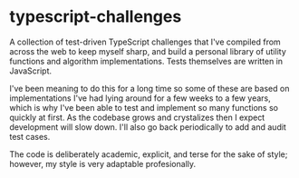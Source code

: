 # typescript-challenges
A collection of test-driven TypeScript challenges that I've compiled from across the web to keep myself sharp, and build a personal library of utility functions and algorithm implementations. Tests themselves are written in JavaScript. 

I've been meaning to do this for a long time so some of these are based on implementations I've had lying around for a few weeks to a few years, which is why I've been able to test and implement so many functions so quickly at first. As the codebase grows and crystalizes then I expect development will slow down. I'll also go back periodically to add and audit test cases.

The code is deliberately academic, explicit, and terse for the sake of style; however, my style is very adaptable profesionally.
